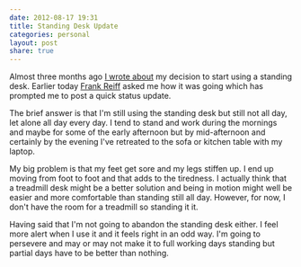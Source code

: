 ```yaml
---
date: 2012-08-17 19:31
title: Standing Desk Update
categories: personal
layout: post
share: true
---
```


Almost three months ago [I wrote about](http://swwritings.com/post/2012-05-28-standing-desk) my decision to start using a standing desk. Earlier today [Frank Reiff](https://twitter.com/frankreiff) asked me how it was going which has prompted me to post a quick status update.

The brief answer is that I'm still using the standing desk but still not all day, let alone all day every day. I tend to stand and work during the mornings and maybe for some of the early afternoon but by mid-afternoon and certainly by the evening I've retreated to the sofa or kitchen table with my laptop.

My big problem is that my feet get sore and my legs stiffen up. I end up moving from foot to foot and that adds to the tiredness. I actually think that a treadmill desk might be a better solution and being in motion might well be easier and more comfortable than standing still all day. However, for now, I don't have the room for a treadmill so standing it it.

Having said that I'm not going to abandon the standing desk either. I feel more alert when I use it and it feels right in an odd way. I'm going to persevere and may or may not make it to full working days standing but partial days have to be better than nothing.
